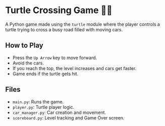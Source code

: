 # Turtle Crossing Game 🐢🚗

A Python game made using the `turtle` module where the player controls a turtle trying to cross a busy road filled with moving cars.

## How to Play
- Press the `Up Arrow` key to move forward.
- Avoid the cars.
- If you reach the top, the level increases and cars get faster.
- Game ends if the turtle gets hit.

## Files
- `main.py`: Runs the game.
- `player.py`: Turtle player logic.
- `car_manager.py`: Car creation and movement.
- `scoreboard.py`: Level tracking and Game Over screen.



